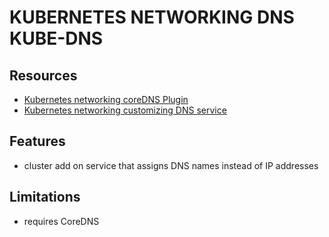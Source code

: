 # KUBERNETES NETWORKING DNS KUBE-DNS

## Resources

- [Kubernetes networking coreDNS Plugin](https://coredns.io/plugins/kubernetes/)
- [Kubernetes networking customizing DNS service](https://kubernetes.io/docs/tasks/administer-cluster/dns-custom-nameservers/)

## Features

- cluster add on service that assigns DNS names instead of IP addresses

## Limitations

- requires CoreDNS
